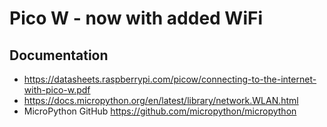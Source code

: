 # Pico W - now with added WiFi

## Documentation

* https://datasheets.raspberrypi.com/picow/connecting-to-the-internet-with-pico-w.pdf
* https://docs.micropython.org/en/latest/library/network.WLAN.html
* MicroPython GitHub https://github.com/micropython/micropython
